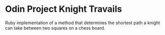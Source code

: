 # Odin Project Knight Travails

Ruby implementation of a method that determines the shortest path a knight can take between two squares on a chess board. 

